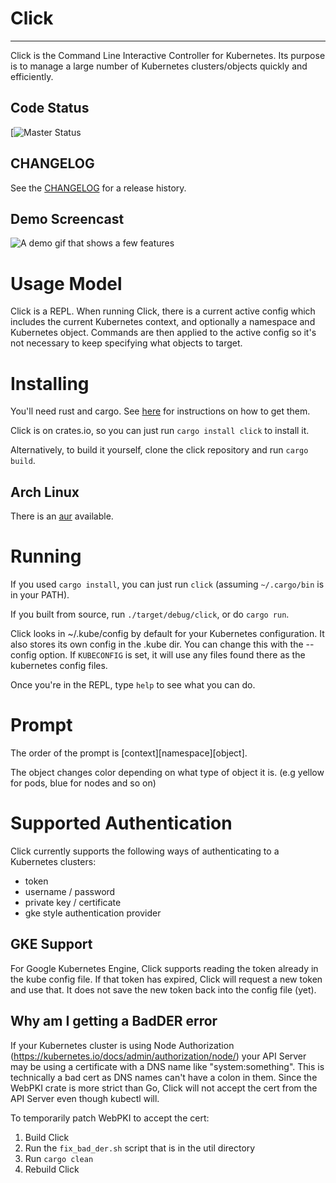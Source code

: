 # Click
-----
Click is the Command Line Interactive Controller for Kubernetes.
Its purpose is to manage a large number of Kubernetes clusters/objects quickly and efficiently.

## Code Status
[![Master Status](https://github.com/databricks/click/actions/workflows/push-actions.yml/badge.svg?branch=master)

## CHANGELOG
See the [CHANGELOG](CHANGELOG.md) for a release history.


## Demo Screencast
![A demo gif that shows a few features](https://imgur.com/ft4WHcL.gif)

# Usage Model
Click is a REPL. When running Click, there is a current active config which
includes the current Kubernetes context, and optionally a namespace
and Kubernetes object. Commands are then applied to the active config
so it's not necessary to keep specifying what objects to target.

# Installing
You'll need rust and cargo. See
[here](https://doc.rust-lang.org/cargo/getting-started/installation.html) for instructions on how to
get them.

Click is on crates.io, so you can just run `cargo install click` to install it.

Alternatively, to build it yourself, clone the click repository and run `cargo build`.

## Arch Linux

There is an [aur](https://aur.archlinux.org/packages/click/) available.

# Running
If you used `cargo install`, you can just run `click` (assuming `~/.cargo/bin` is in your PATH).

If you built from source, run `./target/debug/click`, or do `cargo run`.

Click looks in ~/.kube/config by default for your Kubernetes
configuration. It also stores its own config in the .kube dir. You
can change this with the --config option. If `KUBECONFIG` is set, it will use any files found there
as the kubernetes config files.

Once you're in the REPL, type `help` to see what you can do.

# Prompt
The order of the prompt is \[context\]\[namespace\]\[object\].

The object changes color depending on what type of object it is. (e.g yellow for pods, blue for
nodes and so on)

# Supported Authentication
Click currently supports the following ways of authenticating to a Kubernetes clusters:

* token
* username / password
* private key / certificate
* gke style authentication provider

## GKE Support
For Google Kubernetes Engine, Click supports reading the token already in the kube config file.  If
that token has expired, Click will request a new token and use that. It does not save the new token
back into the config file (yet).

## Why am I getting a BadDER error
If your Kubernetes cluster is using Node Authorization
(https://kubernetes.io/docs/admin/authorization/node/) your API Server may be using a certificate
with a DNS name like "system:something".  This is technically a bad cert as DNS names can't have a
colon in them. Since the WebPKI crate is more strict than Go, Click will not accept the cert
from the API Server even though kubectl will.

To temporarily patch WebPKI to accept the cert:
1. Build Click
2. Run the `fix_bad_der.sh` script that is in the util directory
3. Run `cargo clean`
4. Rebuild Click
